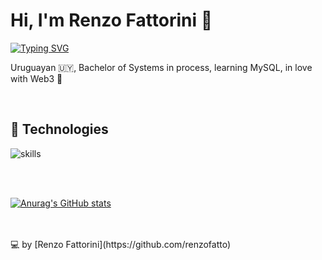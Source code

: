 # Hi, I'm Renzo Fattorini 👋

[![Typing SVG](https://readme-typing-svg.herokuapp.com?font=comfortaa&color=016EEA&size=24&width=500&lines=Uruguayan+software+developer;Currently+studying+Bachelor+of+Systems)](https://git.io/typing-svg)

Uruguayan 🇺🇾, Bachelor of Systems in process, learning MySQL, in love with Web3 💙

<br>

## 🔧 Technologies

![skills](https://skillicons.dev/icons?i=html,css,js,nodejs,mysql,mongodb,git,bash,c,cpp,cs,arduino,haskell,solidity,wordpress,vscode,ps,ai&theme=light&size=small)

<!---
[![Renzo's GitHub stats](https://github-readme-stats.vercel.app/api?username=renzofatto)](https://github.com/renzofatto/github-readme-stats)
[![Top Langs](https://github-readme-stats.vercel.app/api/top-langs/?username=renzofatto&layout=compact)](https://github.com/anuraghazra/github-readme-stats)
--->

<!---
<br>
<br>
<img src="https://github-readme-stats.vercel.app/api/top-langs/?username=renzofatto"/>
<br>
<br>

[![Top Langs](https://github-readme-stats.vercel.app/api/top-langs/?username=renzofatto&layout=compact&show_icons=true&theme=dark)](https://github.com/anuraghazra/github-readme-stats)
--->
<br>
<br>

[![Anurag's GitHub stats](https://github-readme-stats.vercel.app/api?username=renzofatto)](https://github.com/anuraghazra/github-readme-stats)

<br>
<br>
💻 by [Renzo Fattorini](https://github.com/renzofatto)

